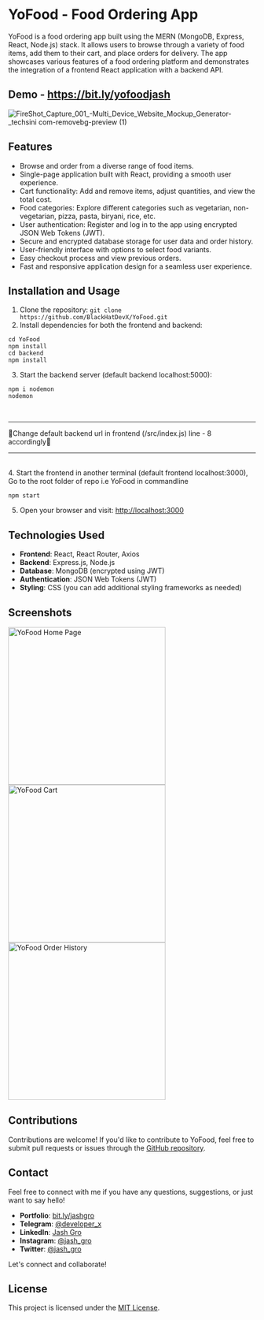 # YoFood - Food Ordering App

YoFood is a food ordering app built using the MERN (MongoDB, Express, React, Node.js) stack. It allows users to browse through a variety of food items, add them to their cart, and place orders for delivery. The app showcases various features of a food ordering platform and demonstrates the integration of a frontend React application with a backend API.

## Demo - https://bit.ly/yofoodjash
![FireShot_Capture_001_-_Multi_Device_Website_Mockup_Generator_-_techsini com-removebg-preview (1)](https://github.com/BlackHatDevX/YoFood/assets/91268029/b1150665-2efc-4c51-8184-210f6cf6ca7a)

## Features

- Browse and order from a diverse range of food items.
- Single-page application built with React, providing a smooth user experience.
- Cart functionality: Add and remove items, adjust quantities, and view the total cost.
- Food categories: Explore different categories such as vegetarian, non-vegetarian, pizza, pasta, biryani, rice, etc.
- User authentication: Register and log in to the app using encrypted JSON Web Tokens (JWT).
- Secure and encrypted database storage for user data and order history.
- User-friendly interface with options to select food variants.
- Easy checkout process and view previous orders.
- Fast and responsive application design for a seamless user experience.

## Installation and Usage

1. Clone the repository:
   `git clone https://github.com/BlackHatDevX/YoFood.git`
2. Install dependencies for both the frontend and backend:

```
cd YoFood
npm install
cd backend
npm install
```

3. Start the backend server (default backend localhost:5000):
   

```
npm i nodemon
nodemon
```
<br>
<hr/>
<bold>🔴Change default backend url in frontend (/src/index.js) line - 8 accordingly🔴</bold>
<hr/>

<br>
4. Start the frontend in another terminal (default frontend localhost:3000), Go to the root folder of repo i.e YoFood in commandline

```
npm start
```

5. Open your browser and visit: [http://localhost:3000](http://localhost:3000)

## Technologies Used

- **Frontend**: React, React Router, Axios
- **Backend**: Express.js, Node.js
- **Database**: MongoDB (encrypted using JWT)
- **Authentication**: JSON Web Tokens (JWT)
- **Styling**: CSS (you can add additional styling frameworks as needed)

## Screenshots


<!-- ### YoFood Home Page -->
<img src="https://github.com/BlackHatDevX/YoFood/assets/91268029/2073a778-f579-425d-a8bd-e698a977cd96" alt="YoFood Home Page" style="height:20rem;">
<!-- ### YoFood Cart -->
<img  src="https://github.com/BlackHatDevX/YoFood/assets/91268029/3f98789e-7a22-4f53-aede-ff7a07410616" alt="YoFood Cart"  style="height:20rem;">
<!-- ### YoFood Order History -->
<img src="https://github.com/BlackHatDevX/YoFood/assets/91268029/b3b551c3-c646-4b64-ab00-296537611f02" alt="YoFood Order History"  style="height:20rem;">

## Contributions

Contributions are welcome! If you'd like to contribute to YoFood, feel free to submit pull requests or issues through the [GitHub repository](https://github.com/BlackHatDevX/YoFood).

## Contact

Feel free to connect with me if you have any questions, suggestions, or just want to say hello!

- **Portfolio**: [bit.ly/jashgro](https://bit.ly/jashgro)
- **Telegram**: [@deveIoper_x](https://telegram.dog/deveIoper_x)
- **LinkedIn**: [Jash Gro](https://www.linkedin.com/in/jash-gro)
- **Instagram**: [@jash_gro](https://www.instagram.com/jash_gro/)
- **Twitter**: [@jash_gro](https://twitter.com/jash_gro)

Let's connect and collaborate!

## License

This project is licensed under the [MIT License](LICENSE).
